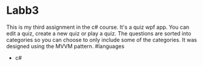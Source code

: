 # Labb3

This is my third assignment in the c# course. It's a quiz wpf app. You can edit a quiz, create a new quiz or play a quiz. The questions are sorted into categories so you can choose to only include some of the categories. It was designed using the MVVM pattern.
#languages
* c#
